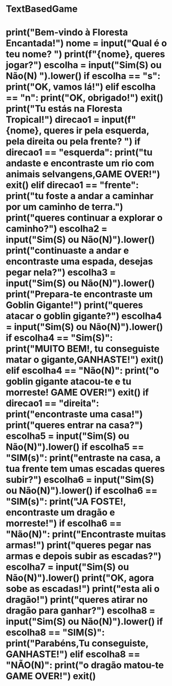 <h1>TextBasedGame<h1>
print("Bem-vindo à Floresta Encantada!")
nome = input("Qual é o teu nome? ")
print(f"{nome}, queres jogar?")
escolha = input("Sim(S) ou Não(N) ").lower()
if escolha == "s":
    print("OK, vamos lá!")
elif escolha == "n":
    print("OK, obrigado!")
    exit()
print("Tu estás na Floresta Tropical!")
direcao1 = input(f"{nome}, queres ir pela esquerda, pela direita ou pela frente? ")
if direcao1 == "esquerda":
    print("tu andaste e encontraste um rio com animais selvangens,GAME OVER!")
    exit()
elif direcao1 == "frente":
    print("tu foste a andar a caminhar por um caminho de terra.")
print("queres continuar a explorar o caminho?")
escolha2 = input("Sim(S) ou Não(N)").lower()
print("continuaste a andar e encontraste uma espada, desejas pegar nela?")
escolha3 = input("Sim(S) ou Não(N)").lower()
print("Prepara-te encontraste um Goblin Gigante!")
print("queres atacar o goblin gigante?")
escolha4 = input("Sim(S) ou Não(N)").lower()
if escolha4 == "Sim(S)":
    print("MUITO BEM!, tu conseguiste matar o gigante,GANHASTE!")
    exit()
elif escolha4 == "Não(N)":
    print("o goblin gigante atacou-te e tu morreste! GAME OVER!")
    exit()
if direcao1 == "direita":
    print("encontraste uma casa!")
print("queres entrar na casa?")
escolha5 = input("Sim(S) ou Não(N)").lower()
if escolha5 == "SIM(s)":
    print("entraste na casa, a tua frente tem umas escadas queres subir?")
escolha6 = input("Sim(S) ou Não(N)").lower()
if escolha6 == "SIM(s)":
    print("JA FOSTE!, encontraste um dragão e morreste!")
if escolha6 == "Não(N)":
    print("Encontraste muitas armas!")
print("queres pegar nas armas e depois subir as escadas?")
escolha7 = input("Sim(S) ou Não(N)").lower()
print("OK, agora sobe as escadas!")
print("esta ali o dragão!")
print("queres atirar no dragão para ganhar?")
escolha8 = input("Sim(S) ou Não(N)").lower()
if escolha8 == "SIM(S)":
    print("Parabéns,Tu conseguiste, GANHASTE!")
elif escolha8 == "NÃO(N)":
    print("o dragão matou-te GAME OVER!")
    exit() 
